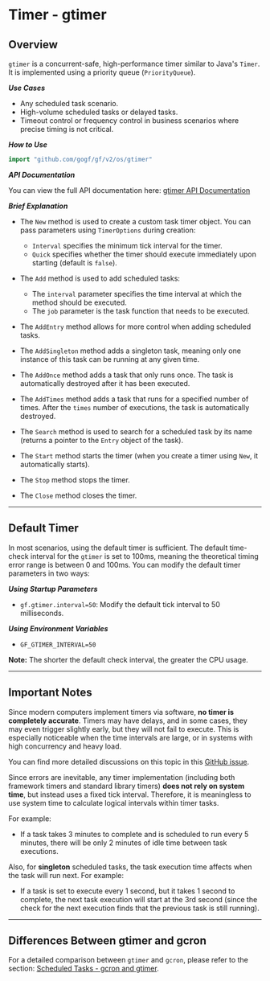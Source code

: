 # Timer - gtimer

## Overview

`gtimer` is a concurrent-safe, high-performance timer similar to Java's `Timer`. It is implemented using a priority queue (`PriorityQueue`).

***Use Cases***

- Any scheduled task scenario.
- High-volume scheduled tasks or delayed tasks.
- Timeout control or frequency control in business scenarios where precise timing is not critical.

***How to Use***

```go
import "github.com/gogf/gf/v2/os/gtimer"
```

***API Documentation***

You can view the full API documentation here: [gtimer API Documentation](https://pkg.go.dev/github.com/gogf/gf/v2/os/gtimer)

***Brief Explanation***

- The `New` method is used to create a custom task timer object. You can pass parameters using `TimerOptions` during creation:
  - `Interval` specifies the minimum tick interval for the timer.
  - `Quick` specifies whether the timer should execute immediately upon starting (default is `false`).

- The `Add` method is used to add scheduled tasks:
  - The `interval` parameter specifies the time interval at which the method should be executed.
  - The `job` parameter is the task function that needs to be executed.

- The `AddEntry` method allows for more control when adding scheduled tasks.

- The `AddSingleton` method adds a singleton task, meaning only one instance of this task can be running at any given time.

- The `AddOnce` method adds a task that only runs once. The task is automatically destroyed after it has been executed.

- The `AddTimes` method adds a task that runs for a specified number of times. After the `times` number of executions, the task is automatically destroyed.

- The `Search` method is used to search for a scheduled task by its name (returns a pointer to the `Entry` object of the task).

- The `Start` method starts the timer (when you create a timer using `New`, it automatically starts).

- The `Stop` method stops the timer.

- The `Close` method closes the timer.

---

## Default Timer

In most scenarios, using the default timer is sufficient. The default time-check interval for the `gtimer` is set to 100ms, meaning the theoretical timing error range is between 0 and 100ms. You can modify the default timer parameters in two ways:

***Using Startup Parameters***

- `gf.gtimer.interval=50`: Modify the default tick interval to 50 milliseconds.

***Using Environment Variables***

- `GF_GTIMER_INTERVAL=50`

**Note:** The shorter the default check interval, the greater the CPU usage.

---

## Important Notes

Since modern computers implement timers via software, **no timer is completely accurate**. Timers may have delays, and in some cases, they may even trigger slightly early, but they will not fail to execute. This is especially noticeable when the time intervals are large, or in systems with high concurrency and heavy load.

You can find more detailed discussions on this topic in this [GitHub issue](https://github.com/golang/go/issues/14410).

Since errors are inevitable, any timer implementation (including both framework timers and standard library timers) **does not rely on system time**, but instead uses a fixed tick interval. Therefore, it is meaningless to use system time to calculate logical intervals within timer tasks.

For example:

- If a task takes 3 minutes to complete and is scheduled to run every 5 minutes, there will be only 2 minutes of idle time between task executions.
  
Also, for **singleton** scheduled tasks, the task execution time affects when the task will run next. For example:

- If a task is set to execute every 1 second, but it takes 1 second to complete, the next task execution will start at the 3rd second (since the check for the next execution finds that the previous task is still running).

---

## Differences Between gtimer and gcron

For a detailed comparison between `gtimer` and `gcron`, please refer to the section: [Scheduled Tasks - gcron and gtimer](/docs/component-list/system-related/scheduled-tasks/gcron-and-gtimer).
